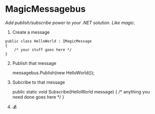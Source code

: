# MagicMessagebus
*Add publish/subscribe power to your .NET solution. Like magic.*
 
  1. Create a message
   
    public class HelloWorld : IMagicMessage
    {
        /* your stuff goes here */
    }

2. Publish that message

    messagebus.Publish(new HelloWorld());

3. Subcribe to that message

    public static void Subscribe(HelloWorld message)
    {
        /* anything you need done goes here */
    }

4. 💰
